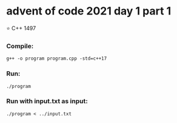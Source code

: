 # advent of code 2021 day 1 part 1
⭐ C++ 1497
### Compile:
```
g++ -o program program.cpp -std=c++17
```
### Run:
```
./program
```
### Run with input.txt as input:
```
./program < ../input.txt
```
